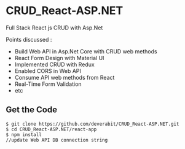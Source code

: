 # CRUD_React-ASP.NET
Full Stack React js CRUD with Asp.Net

Points discussed :
- Build Web API in Asp.Net Core with CRUD web methods
- React Form Design with Material UI
- Implemented CRUD with Redux
- Enabled CORS in Web API
- Consume API web methods from React
- Real-Time Form Validation
- etc

## Get the Code

```
$ git clone https://github.com/deverabit/CRUD_React-ASP.NET.git
$ cd CRUD_React-ASP.NET/react-app
$ npm install
//update Web API DB connection string
```
